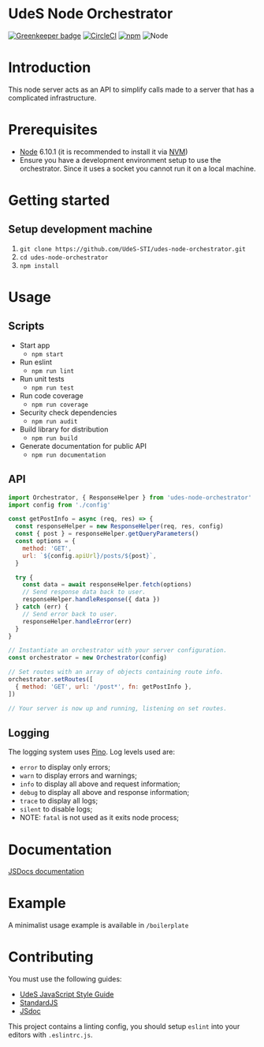 UdeS Node Orchestrator
======================

[![Greenkeeper badge](https://badges.greenkeeper.io/UdeS-STI/udes-node-orchestrator.svg)](https://greenkeeper.io/)
[![CircleCI](https://circleci.com/gh/UdeS-STI/udes-node-orchestrator/tree/master.svg?style=svg&circle-token=2bf1290ed52937519d0b7e67dccd4ad10a002a74)](https://circleci.com/gh/UdeS-STI/udes-node-orchestrator/tree/master)
[![npm](https://img.shields.io/npm/v/udes-node-orchestrator.svg?style=flat-square)](https://www.npmjs.com/package/udes-node-orchestrator)
![Node](https://img.shields.io/badge/node-6.10.1-brightgreen.svg)

# Introduction
This node server acts as an API to simplify calls made to a server that has a
complicated infrastructure.

# Prerequisites
* [Node](https://nodejs.org) 6.10.1 (it is recommended to install it via
[NVM](https://github.com/creationix/nvm))
* Ensure you have a development environment setup to use the orchestrator.
Since it uses a socket you cannot run it on a local machine.

# Getting started
## Setup development machine
1. `git clone https://github.com/UdeS-STI/udes-node-orchestrator.git`
2. `cd udes-node-orchestrator`
3. `npm install`

# Usage
## Scripts
* Start app
  * `npm start`
* Run eslint
  * `npm run lint`
* Run unit tests
  * `npm run test`
* Run code coverage
  * `npm run coverage`
* Security check dependencies
  * `npm run audit`
* Build library for distribution
  * `npm run build`
* Generate documentation for public API
  * `npm run documentation`

## API
```javascript
import Orchestrator, { ResponseHelper } from 'udes-node-orchestrator'
import config from './config'

const getPostInfo = async (req, res) => {
  const responseHelper = new ResponseHelper(req, res, config)
  const { post } = responseHelper.getQueryParameters()
  const options = {
    method: 'GET',
    url: `${config.apiUrl}/posts/${post}`,
  }

  try {
    const data = await responseHelper.fetch(options)
    // Send response data back to user.
    responseHelper.handleResponse({ data })
  } catch (err) {
    // Send error back to user.
    responseHelper.handleError(err)
  }
}

// Instantiate an orchestrator with your server configuration.
const orchestrator = new Orchestrator(config)

// Set routes with an array of objects containing route info.
orchestrator.setRoutes([
  { method: 'GET', url: '/post*', fn: getPostInfo },
])

// Your server is now up and running, listening on set routes.
```

## Logging
The logging system uses [Pino](https://www.npmjs.com/package/pino). Log levels used are:
* `error` to display only errors;
* `warn` to display errors and warnings;
* `info` to display all above and request information;
* `debug` to display all above and response information;
* `trace` to display all logs;
* `silent` to disable logs;
* NOTE: `fatal` is not used as it exits node process;

# Documentation
[JSDocs documentation](http://UdeS-STI.github.io/udes-node-orchestrator)

# Example
A minimalist usage example is available in `/boilerplate`

# Contributing
You must use the following guides:
* [UdeS JavaScript Style Guide](https://www.npmjs.com/package/eslint-config-udes)
* [StandardJS](https://standardjs.com/)
* [JSdoc](http://usejsdoc.org/)

This project contains a linting config, you should setup `eslint` into your
editors with `.eslintrc.js`.
